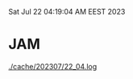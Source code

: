 Sat Jul 22 04:19:04 AM EEST 2023
# JAM
<a href='./cache/202307/22_04.log'>./cache/202307/22_04.log</a>
